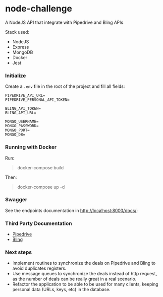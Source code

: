 # node-challenge
A NodeJS API that integrate with Pipedrive and Bling APIs

Stack used:
* NodeJS
* Express
* MongoDB
* Docker
* Jest

### Initialize
Create a `.env` file in the root of the project and fill all fields:

```
PIPEDRIVE_API_URL=
PIPEDRIVE_PERSONAL_API_TOKEN=

BLING_API_TOKEN=
BLING_API_URL=

MONGO_USERNAME=
MONGO_PASSWORD=
MONGO_PORT=
MONGO_DB=
```

### Running with Docker
Run:
> docker-compose build

Then:
> docker-compose up -d

### Swagger
See the endpoints documentation in [http://localhost:8000/docs/](http://localhost:8000/docs/):

### Third Party Documentation
* [Pipedrive](https://developers.pipedrive.com/docs/api/v1/)
* [Bling](https://ajuda.bling.com.br/hc/pt-br/categories/360002186394-API-para-Desenvolvedores)

### Next steps
* Implement routines to synchronize the deals on Pipedrive and Bling to avoid duplicates registers.
* Use message queues to synchronize the deals instead of http request, as the number of deals can be really great in a real scenario.
* Refactor the application to be able to be used for many clients, keeping personal data (URLs, keys, etc) in the database.
